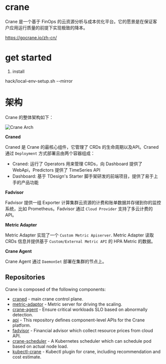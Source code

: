 # crane 

Crane 是一个基于 FinOps 的云资源分析与成本优化平台。它的愿景是在保证客户应用运行质量的前提下实现极致的降本。

https://gocrane.io/zh-cn/


# get started

1. install

hack/local-env-setup.sh --mirror



# 架构


Crane 的整体架构如下：

![Crane Arch](./images/crane-arch.png)

**Craned**

Craned 是 Crane 的最核心组件，它管理了 CRDs 的生命周期以及API。Craned 通过 `Deployment` 方式部署且由两个容器组成：

- Craned: 运行了 Operators 用来管理 CRDs，向 Dashboard 提供了 WebApi，Predictors 提供了 TimeSeries API
- Dashboard: 基于 TDesign's Starter 脚手架研发的前端项目，提供了易于上手的产品功能

**Fadvisor**

Fadvisor 提供一组 Exporter 计算集群云资源的计费和账单数据并存储到你的监控系统，比如 Prometheus。Fadvisor 通过 `Cloud Provider` 支持了多云计费的 API。

**Metric Adapter**

Metric Adapter 实现了一个 `Custom Metric Apiserver`. Metric Adapter 读取 CRDs 信息并提供基于 `Custom/External Metric API` 的 HPA Metric 的数据。

**Crane Agent**

Crane Agent 通过 `DaemonSet` 部署在集群的节点上。

## Repositories

Crane is composed of the following components:

- [craned](https://github.com/gocrane/crane/tree/main/cmd/craned) - main crane control plane.
- [metric-adaptor](https://github.com/gocrane/crane/tree/main/cmd/metric-adapter) - Metric server for driving the scaling.
- [crane-agent](https://github.com/gocrane/crane/tree/main/cmd/crane-agent) - Ensure critical workloads SLO based on abnormally detection.
- [api](https://github.com/gocrane/api) - This repository defines component-level APIs for the Crane platform.
- [fadvisor](https://github.com/gocrane/fadvisor) - Financial advisor which collect resource prices from cloud API.
- [crane-scheduler](https://github.com/gocrane/crane-scheduler) - A Kubernetes scheduler which can schedule pod based on actual node load.
- [kubectl-crane](https://github.com/gocrane/kubectl-crane) - Kubectl plugin for crane, including recommendation and cost estimate.


# 




